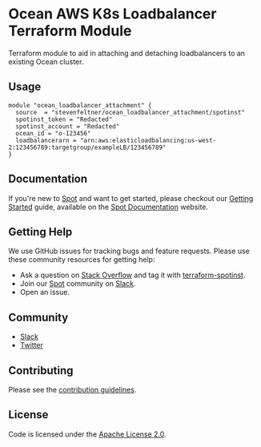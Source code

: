 # Ocean AWS K8s Loadbalancer Terraform Module

Terraform module to aid in attaching and detaching loadbalancers to an existing Ocean cluster.

## Usage

```hcl
module "ocean_loadbalancer_attachment" {
  source  = "stevenfeltner/ocean_loadbalancer_attachment/spotinst"
  spotinst_token = "Redacted"
  spotinst_account = "Redacted"
  ocean_id = "o-123456"
  loadbalancerarn = "arn:aws:elasticloadbalancing:us-west-2:123456789:targetgroup/exampleLB/123456789"
}
```

## Documentation

If you're new to [Spot](https://spot.io/) and want to get started, please checkout our [Getting Started](https://docs.spot.io/connect-your-cloud-provider/) guide, available on the [Spot Documentation](https://docs.spot.io/) website.

## Getting Help

We use GitHub issues for tracking bugs and feature requests. Please use these community resources for getting help:

- Ask a question on [Stack Overflow](https://stackoverflow.com/) and tag it with [terraform-spotinst](https://stackoverflow.com/questions/tagged/terraform-spotinst/).
- Join our [Spot](https://spot.io/) community on [Slack](http://slack.spot.io/).
- Open an issue.

## Community

- [Slack](http://slack.spot.io/)
- [Twitter](https://twitter.com/spot_hq/)

## Contributing

Please see the [contribution guidelines](.github/CONTRIBUTING.md).

## License

Code is licensed under the [Apache License 2.0](LICENSE).
